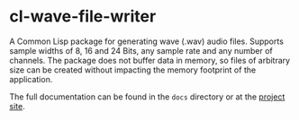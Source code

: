 cl-wave-file-writer
===================

A Common Lisp package for generating wave (.wav) audio files. Supports sample widths of
8, 16 and 24 Bits, any sample rate and any number of channels. The package does not
buffer data in memory, so files of arbitrary size can be created without impacting
the memory footprint of the application.


The full documentation can be found in the `docs` directory or at the [project
site](https://frechmatz.github.io/cl-wave-file-writer/).
